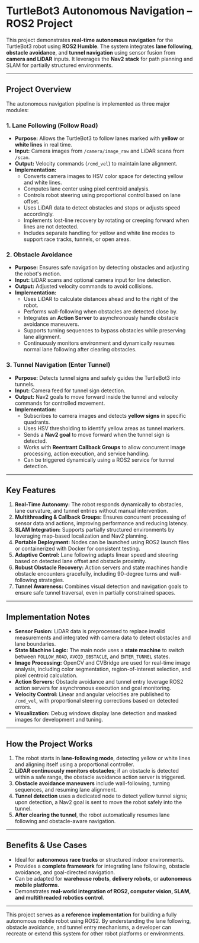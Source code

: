# TurtleBot3 Autonomous Navigation – ROS2 Project

This project demonstrates **real-time autonomous navigation** for the TurtleBot3 robot using **ROS2 Humble**. The system integrates **lane following**, **obstacle avoidance**, and **tunnel navigation** using sensor fusion from **camera and LiDAR** inputs. It leverages the **Nav2 stack** for path planning and SLAM for partially structured environments.

---

## Project Overview

The autonomous navigation pipeline is implemented as three major modules:

### 1. Lane Following (Follow Road)
- **Purpose:** Allows the TurtleBot3 to follow lanes marked with **yellow** or **white lines** in real time.
- **Input:** Camera images from `/camera/image_raw` and LiDAR scans from `/scan`.
- **Output:** Velocity commands (`/cmd_vel`) to maintain lane alignment.
- **Implementation:**
  - Converts camera images to HSV color space for detecting yellow and white lines.
  - Computes lane center using pixel centroid analysis.
  - Controls robot steering using proportional control based on lane offset.
  - Uses LiDAR data to detect obstacles and stops or adjusts speed accordingly.
  - Implements lost-line recovery by rotating or creeping forward when lines are not detected.
  - Includes separate handling for yellow and white line modes to support race tracks, tunnels, or open areas.

### 2. Obstacle Avoidance
- **Purpose:** Ensures safe navigation by detecting obstacles and adjusting the robot's motion.
- **Input:** LiDAR scans and optional camera input for line detection.
- **Output:** Adjusted velocity commands to avoid collisions.
- **Implementation:**
  - Uses LiDAR to calculate distances ahead and to the right of the robot.
  - Performs wall-following when obstacles are detected close by.
  - Integrates an **Action Server** to asynchronously handle obstacle avoidance maneuvers.
  - Supports turning sequences to bypass obstacles while preserving lane alignment.
  - Continuously monitors environment and dynamically resumes normal lane following after clearing obstacles.

### 3. Tunnel Navigation (Enter Tunnel)
- **Purpose:** Detects tunnel signs and safely guides the TurtleBot3 into tunnels.
- **Input:** Camera feed for tunnel sign detection.
- **Output:** Nav2 goals to move forward inside the tunnel and velocity commands for controlled movement.
- **Implementation:**
  - Subscribes to camera images and detects **yellow signs** in specific quadrants.
  - Uses HSV thresholding to identify yellow areas as tunnel markers.
  - Sends a **Nav2 goal** to move forward when the tunnel sign is detected.
  - Works with **Reentrant Callback Groups** to allow concurrent image processing, action execution, and service handling.
  - Can be triggered dynamically using a ROS2 service for tunnel detection.

---

## Key Features

1. **Real-Time Autonomy:** The robot responds dynamically to obstacles, lane curvature, and tunnel entries without manual intervention.  
2. **Multithreading & Callback Groups:** Ensures concurrent processing of sensor data and actions, improving performance and reducing latency.  
3. **SLAM Integration:** Supports partially structured environments by leveraging map-based localization and Nav2 planning.  
4. **Portable Deployment:** Nodes can be launched using ROS2 launch files or containerized with Docker for consistent testing.  
5. **Adaptive Control:** Lane following adapts linear speed and steering based on detected lane offset and obstacle proximity.  
6. **Robust Obstacle Recovery:** Action servers and state machines handle obstacle encounters gracefully, including 90-degree turns and wall-following strategies.  
7. **Tunnel Awareness:** Combines visual detection and navigation goals to ensure safe tunnel traversal, even in partially constrained spaces.

---

## Implementation Notes

- **Sensor Fusion:** LiDAR data is preprocessed to replace invalid measurements and integrated with camera data to detect obstacles and lane boundaries.  
- **State Machine Logic:** The main node uses a **state machine** to switch between `FOLLOW_ROAD`, `AVOID_OBSTACLE`, and `ENTER_TUNNEL` states.  
- **Image Processing:** OpenCV and CVBridge are used for real-time image analysis, including color segmentation, region-of-interest selection, and pixel centroid calculation.  
- **Action Servers:** Obstacle avoidance and tunnel entry leverage ROS2 action servers for asynchronous execution and goal monitoring.  
- **Velocity Control:** Linear and angular velocities are published to `/cmd_vel`, with proportional steering corrections based on detected errors.  
- **Visualization:** Debug windows display lane detection and masked images for development and tuning.

---

## How the Project Works

1. The robot starts in **lane-following mode**, detecting yellow or white lines and aligning itself using a proportional controller.  
2. **LiDAR continuously monitors obstacles**; if an obstacle is detected within a safe range, the obstacle avoidance action server is triggered.  
3. **Obstacle avoidance maneuvers** include wall-following, turning sequences, and resuming lane alignment.  
4. **Tunnel detection** uses a dedicated node to detect yellow tunnel signs; upon detection, a Nav2 goal is sent to move the robot safely into the tunnel.  
5. **After clearing the tunnel**, the robot automatically resumes lane following and obstacle-aware navigation.

---

## Benefits & Use Cases

- Ideal for **autonomous race tracks** or structured indoor environments.  
- Provides a **complete framework** for integrating lane following, obstacle avoidance, and goal-directed navigation.  
- Can be adapted for **warehouse robots**, **delivery robots**, or **autonomous mobile platforms**.  
- Demonstrates **real-world integration of ROS2, computer vision, SLAM, and multithreaded robotics control**.

---

This project serves as a **reference implementation** for building a fully autonomous mobile robot using ROS2. By understanding the lane following, obstacle avoidance, and tunnel entry mechanisms, a developer can recreate or extend this system for other robot platforms or environments.
